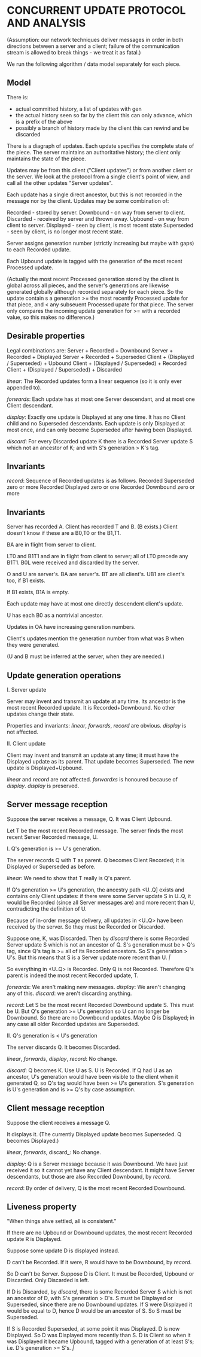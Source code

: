 CONCURRENT UPDATE PROTOCOL AND ANALYSIS
=======================================

(Assumption: our network techniques deliver messages in order in both
directions between a server and a client; failure of the communication
stream is allowed to break things - we treat it as fatal.)

We run the following algorithm / data model separately for each piece.


Model
-----

There is:

 - actual committed history, a list of updates with gen
 - the actual history seen so far by the client
    this can only advance, which is a prefix of the above
 - possibly a branch of history made by the client
    this can rewind and be discarded

There is a diagraph of updates.  Each update specifies the complete
state of the piece.  The server maintains an authoritative history;
the client only maintains the state of the piece.

Updates may be from this client ("Client updates") or from another
client or the server.  We look at the protocol from a single client's
point of view, and call all the other updates "Server updates".

Each update has a single direct ancestor, but this is not recorded in
the message nor by the client.  Updates may be some combination of:

 Recorded - stored by server.
 Downbound - on way from server to client.
 Discarded - received by server and thrown away.
 Upbound - on way from client to server.
 Displayed - seen by client, is most recent state
 Superseded - seen by client, is no longer most recent state.

Server assigns generation number (strictly increasing but maybe with
gaps) to each Recorded update.

Each Upbound update is tagged with the generation of the most recent
Processed update.

(Actually the most recent Processed generation stored by the client is
global across all pieces, and the server's generations are likewise
generated globally although recorded separately for each piece.  So
the update contain s a generation >= the most recently Processed
update for that piece, and < any subseuent Processed upate for that
piece.  The server only compares the incoming update generation for >=
with a recorded value, so this makes no difference.)

Desirable properties
--------------------

Legal combinations are:
  Server + Recorded + Downbound
  Server + Recorded + Displayed
  Server + Recorded + Superseded
  Client + (Displayed / Superseded) + Upbound
  Client + (Displayed / Superseded) + Recorded
  Client + (Displayed / Superseded) + Discarded

_linear_: The Recorded updates form a linear sequence (so it is only
ever appended to).

_forwards_: Each update has at most one Server descendant, and at most
one Client descendant.

_display_: Exactly one update is Displayed at any one time.  It has no
Client child and no Superseded descendants.  Each update is only
Displayed at most once, and can only become Superseded after having
been Displayed.

_discard_: For every Discarded update K there is a Recorded Server
update S which not an ancestor of K; and with S's generation > K's
tag.

Invariants
----------

_record_: Sequence of Recorded updates is as follows.
  Recorded Superseded     zero or more
  Recorded Displayed      zero or one
  Recorded Downbound      zero or more




Invariants
----------

Server has recorded A.  Client has recorded T and B.  (B exists.)
Client doesn't know if these are a B0,T0 or the B1,T1.

BA are in flight from server to client.

LT0 and B1T1 and are in flight from client to server; all of LT0
precede any B1T1.  B0L were received and discarded by the server.

O and U are server's.  BA are server's.
BT are all client's.  UB1 are client's too, if B1 exists.

If B1 exists, B1A is empty.

Each update may have at most one directly descendent client's update.

U has each B0 as a nontrivial ancestor.

Updates in OA have increasing generation numbers.

Client's updates mention the generation number from what was B when
they were generated.

(U and B must be inferred at the server, when they are needed.)




Update generation operations
----------------------------

I. Server update

Server may invent and transmit an update at any time.  Its ancestor is
the most recent Recorded update.  It is Recorded+Downbound.  No other
updates change their state.

Properties and invariants: _linear_, _forwards_, _record_ are
obvious.  _display_ is not affected.

II. Client update

Client may invent and transmit an update at any time; it must have the
Displayed update as its parent.  That update becomes Superseded.
The new update is Displayed+Upbound.

_linear_ and _record_ are not affected.  _forwardxs_ is honoured
because of _display_.  _display_ is preserved.

Server message reception
------------------------

Suppose the server receives a message, Q.  It was Client Upbound.

Let T be the most recent Recorded message.  The server finds the most
recent Server Recorded message, U.

I. Q's generation is >= U's generation.

The server records Q with T as parent.  Q becomes Client Recorded; it
is Displayed or Superseded as before.

_linear_: We need to show that T really is Q's parent.

If Q's generation >= U's generation, the ancestry path <U..Q] exists
and contains only Client updates: if there were some Server update S
in U..Q, it would be Recorded (since all Server messages are) and more
recent than U, contradicting the definition of U.

Because of in-order message delivery, all updates in <U..Q> have been
received by the server.  So they must be Recorded or Discarded.

Suppose one, K, was Discarded.  Then by _discard_ there is some
Recorded Server update S which is not an ancestor of Q.  S's
generation must be > Q's tag, since Q's tag is >= all of its Recorded
ancestors.  So S's generation > U's.  But this means that S is a
Server update more recent than U. _|_

So everything in <U..Q> is Recorded.  Only Q is not Recorded.
Therefore Q's parent is indeed the most recent Recorded update, T.

_forwards_: We aren't making new messages.  _display_: We aren't
changing any of this.  _discard_: we aren't discarding anything.

_record_: Let S be the most recent Recorded Downbound update S.  This
must be U.  But Q's generation >= U's generation so U can no longer be
Downbound.  So there are no Downbound updates.  Maybe Q is Displayed;
in any case all older Recorded updates are Superseded.

II. Q's generation is < U's generation

The server discards Q.  It becomes Discarded.

_linear_, _forwards_, _display_, _record_: No change.

_discard_: Q becomes K.  Use U as S.  U is Recorded.  If Q had U as an
ancestor, U's generation would have been visible to the client when it
generated Q, so Q's tag would have been >= U's generation.  S's
generation is U's generation and is >= Q's by case assumption.


Client message reception
------------------------

Suppose the client receives a message Q.

It displays it.  (The currently Displayed update becomes Superseded.
Q becomes Displayed.)

_linear_, _forwards_, discard_: No change.

_display_: Q is a Server message because it was Downbound.  We have
just received it so it cannot yet have any Client descendant.  It
might have Server descendants, but those are also Recorded Downbound,
by _record_.

_record_: By order of delivery, Q is the most recent Recorded
Downbound.


Liveness property
-----------------

"When things ahve settled, all is consistent."

If there are no Upbound or Downbound updates, the most recent Recorded
update R is Displayed.

Suppose some update D is displayed instead.

D can't be Recorded.  If it were, R would have to be Downbound, by
_record_.

So D can't be Server.  Suppose D is Client.  It must be Recorded,
Upbound or Discarded.  Only Discarded is left.

If D is Discarded, by _discard_, there is some Recorded Server S which
is not an ancestor of D, with S's generation > D's.  S must be
Displayed or Superseded, since there are no Downbound updates.  If S
were Displayed it would be equal to D, hence D would be an ancestor of
S.  So S must be Superseded.

If S is Recorded Superseded, at some point it was Displayed.  D is now
Displayed.  So D was Displayed more recently than S.  D is Client so
when it was Displayed it became Upbound, tagged with a generation of
at least S's; i.e. D's generation >= S's.  _|_
